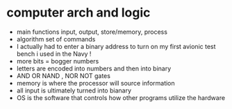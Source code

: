 # computer  arch and  logic
- main functions input, output, store/memory, process
- algorithm set of commands
- I actually had to enter a binary address to turn on my first avionic test bench i used in the Navy !
- more bits = bogger numbers
- letters are encoded into numbers and then into binary
- AND OR NAND , NOR NOT gates
- memory is where the processor will source information
- all input is ultimately turned into bianary
- OS is the software that controls how other programs utilize the hardware